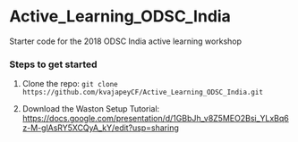 # Active_Learning_ODSC_India
Starter code for the 2018 ODSC India active learning workshop

### Steps to get started

1. Clone the repo:
`
git clone https://github.com/kvajapeyCF/Active_Learning_ODSC_India.git
`

2. Download the Waston Setup Tutorial: https://docs.google.com/presentation/d/1GBbJh_v8Z5MEO2Bsi_YLxBq6z-M-glAsRY5XCQyA_kY/edit?usp=sharing

